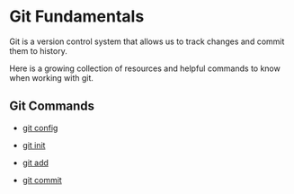 # Git Fundamentals

Git is a version control system that allows us to track changes and commit them to history.

Here is a growing collection of resources and helpful commands to know when working with git.

## Git Commands

- [git config](./commands/config.md)

- [git init](./commands/Init.md)

- [git add](./commands/Add.md)

- [git commit](./commands/Commit.md)